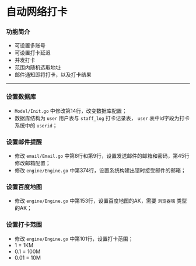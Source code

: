# 自动网络打卡

### 功能简介

* 可设置多账号
* 可设置打卡延迟
* 并发打卡
* 范围内随机选取地址
* 邮件通知即将打卡，以及打卡结果

---

### 设置数据库

* ```Model/Init.go``` 中修改第14行，改变数据库配置；
* 数据库结构为 ```user``` 用户表与 ```staff_log``` 打卡记录表， ```user``` 表中id字段为打卡系统中的 ```userid```；

### 设置邮件提醒

* 修改 ```email/Email.go``` 中第8行和第9行，设置发送邮件的邮箱和密码，第45行修改邮箱配置；
* 修改 ```engine/Engine.go``` 中第374行，设置系统构建出错时接受邮件的邮箱；

### 设置百度地图

* 修改 ```engine/Engine.go``` 中第153行，设置百度地图的AK，需要 ```浏览器端``` 类型的AK；

### 设置打卡范围

* 修改 ```engine/Engine.go``` 中第101行，设置打卡范围；
* 1 = 1KM
* 0.1 = 100M
* 0.01 = 10M
